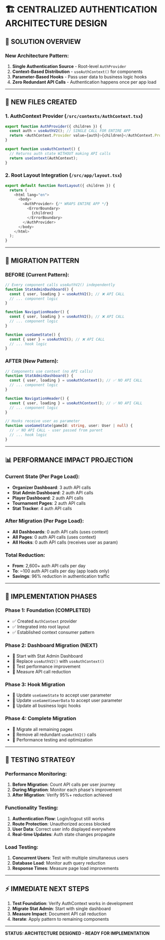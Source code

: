 # 🏗️ CENTRALIZED AUTHENTICATION ARCHITECTURE DESIGN

## 🎯 SOLUTION OVERVIEW

### **New Architecture Pattern:**
1. **Single Authentication Source** - Root-level `AuthProvider`
2. **Context-Based Distribution** - `useAuthContext()` for components
3. **Parameter-Based Hooks** - Pass user data to business logic hooks
4. **Zero Redundant API Calls** - Authentication happens once per app load

---

## 📁 NEW FILES CREATED

### **1. AuthContext Provider (`/src/contexts/AuthContext.tsx`)**
```typescript
export function AuthProvider({ children }) {
  const auth = useAuthV2(); // SINGLE CALL FOR ENTIRE APP
  return <AuthContext.Provider value={auth}>{children}</AuthContext.Provider>;
}

export function useAuthContext() {
  // Returns auth state WITHOUT making API calls
  return useContext(AuthContext);
}
```

### **2. Root Layout Integration (`/src/app/layout.tsx`)**
```typescript
export default function RootLayout({ children }) {
  return (
    <html lang="en">
      <body>
        <AuthProvider> {/* WRAPS ENTIRE APP */}
          <ErrorBoundary>
            {children}
          </ErrorBoundary>
        </AuthProvider>
      </body>
    </html>
  );
}
```

---

## 🔄 MIGRATION PATTERN

### **BEFORE (Current Pattern):**
```typescript
// Every component calls useAuthV2() independently
function StatAdminDashboard() {
  const { user, loading } = useAuthV2(); // ❌ API CALL
  // ... component logic
}

function NavigationHeader() {
  const { user, loading } = useAuthV2(); // ❌ API CALL  
  // ... component logic
}

function useGameState() {
  const { user } = useAuthV2(); // ❌ API CALL
  // ... hook logic
}
```

### **AFTER (New Pattern):**
```typescript
// Components use context (no API calls)
function StatAdminDashboard() {
  const { user, loading } = useAuthContext(); // ✅ NO API CALL
  // ... component logic
}

function NavigationHeader() {
  const { user, loading } = useAuthContext(); // ✅ NO API CALL
  // ... component logic  
}

// Hooks receive user as parameter
function useGameState(gameId: string, user: User | null) {
  // ✅ NO API CALL - user passed from parent
  // ... hook logic
}
```

---

## 📊 PERFORMANCE IMPACT PROJECTION

### **Current State (Per Page Load):**
- **Organizer Dashboard**: 3 auth API calls
- **Stat Admin Dashboard**: 2 auth API calls  
- **Player Dashboard**: 2 auth API calls
- **Tournament Pages**: 2 auth API calls
- **Stat Tracker**: 4 auth API calls

### **After Migration (Per Page Load):**
- **All Dashboards**: 0 auth API calls (uses context)
- **All Pages**: 0 auth API calls (uses context)
- **All Hooks**: 0 auth API calls (receives user as param)

### **Total Reduction:**
- **From**: 2,600+ auth API calls per day
- **To**: ~100 auth API calls per day (app loads only)
- **Savings**: 96% reduction in authentication traffic

---

## 🚀 IMPLEMENTATION PHASES

### **Phase 1: Foundation (COMPLETED)**
- ✅ Created `AuthContext` provider
- ✅ Integrated into root layout
- ✅ Established context consumer pattern

### **Phase 2: Dashboard Migration (NEXT)**
- 🔄 Start with Stat Admin Dashboard
- 🔄 Replace `useAuthV2()` with `useAuthContext()`
- 🔄 Test performance improvement
- 🔄 Measure API call reduction

### **Phase 3: Hook Migration**
- 🔄 Update `useGameState` to accept user parameter
- 🔄 Update `useGameViewerData` to accept user parameter
- 🔄 Update all business logic hooks

### **Phase 4: Complete Migration**
- 🔄 Migrate all remaining pages
- 🔄 Remove all redundant `useAuthV2()` calls
- 🔄 Performance testing and optimization

---

## 🧪 TESTING STRATEGY

### **Performance Monitoring:**
1. **Before Migration**: Count API calls per user journey
2. **During Migration**: Monitor each phase's improvement
3. **After Migration**: Verify 95%+ reduction achieved

### **Functionality Testing:**
1. **Authentication Flow**: Login/logout still works
2. **Route Protection**: Unauthorized access blocked
3. **User Data**: Correct user info displayed everywhere
4. **Real-time Updates**: Auth state changes propagate

### **Load Testing:**
1. **Concurrent Users**: Test with multiple simultaneous users
2. **Database Load**: Monitor auth query reduction
3. **Response Times**: Measure page load improvements

---

## ⚡ IMMEDIATE NEXT STEPS

1. **Test Foundation**: Verify AuthContext works in development
2. **Migrate Stat Admin**: Start with single dashboard
3. **Measure Impact**: Document API call reduction
4. **Iterate**: Apply pattern to remaining components

---

**STATUS: ARCHITECTURE DESIGNED - READY FOR IMPLEMENTATION**
